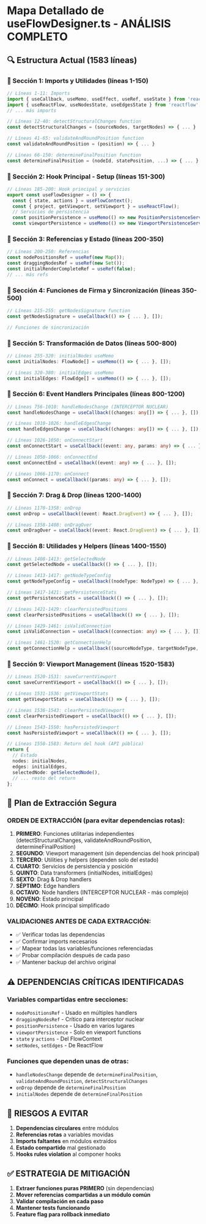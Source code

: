 # Mapa Detallado de useFlowDesigner.ts - ANÁLISIS COMPLETO

## 🔍 **Estructura Actual (1583 líneas)**

### **📍 Sección 1: Imports y Utilidades (líneas 1-150)**
```typescript
// Líneas 1-11: Imports
import { useCallback, useMemo, useEffect, useRef, useState } from 'react';
import { useReactFlow, useNodesState, useEdgesState } from 'reactflow';
// ... más imports

// Líneas 12-40: detectStructuralChanges function
const detectStructuralChanges = (sourceNodes, targetNodes) => { ... }

// Líneas 41-65: validateAndRoundPosition function  
const validateAndRoundPosition = (position) => { ... }

// Líneas 66-150: determineFinalPosition function
const determineFinalPosition = (nodeId, statePosition, ...) => { ... }
```

### **📍 Sección 2: Hook Principal - Setup (líneas 151-300)**
```typescript
// Líneas 185-200: Hook principal y servicios
export const useFlowDesigner = () => {
  const { state, actions } = useFlowContext();
  const { project, getViewport, setViewport } = useReactFlow();
  // Servicios de persistencia
  const positionPersistence = useMemo(() => new PositionPersistenceService(), []);
  const viewportPersistence = useMemo(() => new ViewportPersistenceService(), []);
```

### **📍 Sección 3: Referencias y Estado (líneas 200-350)**
```typescript
// Líneas 200-250: Referencias
const nodePositionsRef = useRef(new Map());
const draggingNodesRef = useRef(new Set());
const initialRenderCompleteRef = useRef(false);
// ... más refs
```

### **📍 Sección 4: Funciones de Firma y Sincronización (líneas 350-500)**
```typescript
// Líneas 215-255: getNodesSignature function
const getNodesSignature = useCallback(() => { ... }, []);

// Funciones de sincronización
```

### **📍 Sección 5: Transformación de Datos (líneas 500-800)**
```typescript
// Líneas 255-320: initialNodes useMemo
const initialNodes: FlowNode[] = useMemo(() => { ... }, []);

// Líneas 320-380: initialEdges useMemo  
const initialEdges: FlowEdge[] = useMemo(() => { ... }, []);
```

### **📍 Sección 6: Event Handlers Principales (líneas 800-1200)**
```typescript
// Líneas 756-1010: handleNodesChange (INTERCEPTOR NUCLEAR)
const handleNodesChange = useCallback((changes: any[]) => { ... }, []);

// Líneas 1010-1026: handleEdgesChange
const handleEdgesChange = useCallback((changes: any[]) => { ... }, []);

// Líneas 1026-1050: onConnectStart
const onConnectStart = useCallback((event: any, params: any) => { ... }, []);

// Líneas 1050-1066: onConnectEnd
const onConnectEnd = useCallback((event: any) => { ... }, []);

// Líneas 1066-1170: onConnect  
const onConnect = useCallback((params: any) => { ... }, []);
```

### **📍 Sección 7: Drag & Drop (líneas 1200-1400)**
```typescript
// Líneas 1170-1358: onDrop
const onDrop = useCallback((event: React.DragEvent) => { ... }, []);

// Líneas 1358-1408: onDragOver
const onDragOver = useCallback((event: React.DragEvent) => { ... }, []);
```

### **📍 Sección 8: Utilidades y Helpers (líneas 1400-1550)**
```typescript
// Líneas 1408-1413: getSelectedNode
const getSelectedNode = useCallback(() => { ... }, []);

// Líneas 1413-1417: getNodeTypeConfig
const getNodeTypeConfig = useCallback((nodeType: NodeType) => { ... }, []);

// Líneas 1417-1421: getPersistenceStats
const getPersistenceStats = useCallback(() => { ... }, []);

// Líneas 1421-1429: clearPersistedPositions
const clearPersistedPositions = useCallback(() => { ... }, []);

// Líneas 1429-1461: isValidConnection
const isValidConnection = useCallback((connection: any) => { ... }, []);

// Líneas 1461-1520: getConnectionHelp
const getConnectionHelp = useCallback((sourceNodeType, targetNodeType, handleType) => { ... }, []);
```

### **📍 Sección 9: Viewport Management (líneas 1520-1583)**
```typescript
// Líneas 1520-1531: saveCurrentViewport
const saveCurrentViewport = useCallback(() => { ... }, []);

// Líneas 1531-1536: getViewportStats
const getViewportStats = useCallback(() => { ... }, []);

// Líneas 1536-1543: clearPersistedViewport
const clearPersistedViewport = useCallback(() => { ... }, []);

// Líneas 1543-1550: hasPersistedViewport
const hasPersistedViewport = useCallback(() => { ... }, []);

// Líneas 1550-1583: Return del hook (API pública)
return {
  // Estado
  nodes: initialNodes,
  edges: initialEdges,
  selectedNode: getSelectedNode(),
  // ... resto del return
};
```

## 🎯 **Plan de Extracción Segura**

### **ORDEN DE EXTRACCIÓN** (para evitar dependencias rotas):

1. **PRIMERO**: Funciones utilitarias independientes (detectStructuralChanges, validateAndRoundPosition, determineFinalPosition)
2. **SEGUNDO**: Viewport management (sin dependencias del hook principal)
3. **TERCERO**: Utilities y helpers (dependen solo del estado)
4. **CUARTO**: Servicios de persistencia y posición
5. **QUINTO**: Data transformers (initialNodes, initialEdges)
6. **SEXTO**: Drag & Drop handlers
7. **SÉPTIMO**: Edge handlers
8. **OCTAVO**: Node handlers (INTERCEPTOR NUCLEAR - más complejo)
9. **NOVENO**: Estado principal
10. **DÉCIMO**: Hook principal simplificado

### **VALIDACIONES ANTES DE CADA EXTRACCIÓN**:
- ✅ Verificar todas las dependencias
- ✅ Confirmar imports necesarios
- ✅ Mapear todas las variables/funciones referenciadas
- ✅ Probar compilación después de cada paso
- ✅ Mantener backup del archivo original

## ⚠️ **DEPENDENCIAS CRÍTICAS IDENTIFICADAS**

### **Variables compartidas entre secciones**:
- `nodePositionsRef` - Usado en múltiples handlers
- `draggingNodesRef` - Crítico para interceptor nuclear
- `positionPersistence` - Usado en varios lugares
- `viewportPersistence` - Solo en viewport functions
- `state` y `actions` - Del FlowContext
- `setNodes`, `setEdges` - De ReactFlow

### **Funciones que dependen unas de otras**:
- `handleNodesChange` depende de `determineFinalPosition`, `validateAndRoundPosition`, `detectStructuralChanges`
- `onDrop` depende de `determineFinalPosition`
- `initialNodes` depende de `determineFinalPosition`

## 🚨 **RIESGOS A EVITAR**
1. **Dependencias circulares** entre módulos
2. **Referencias rotas** a variables movidas
3. **Imports faltantes** en módulos extraídos
4. **Estado compartido** mal gestionado
5. **Hooks rules violation** al componer hooks

## ✅ **ESTRATEGIA DE MITIGACIÓN**
1. **Extraer funciones puras PRIMERO** (sin dependencias)
2. **Mover referencias compartidas a un módulo común**
3. **Validar compilación en cada paso**
4. **Mantener tests funcionando**
5. **Feature flag para rollback inmediato**
